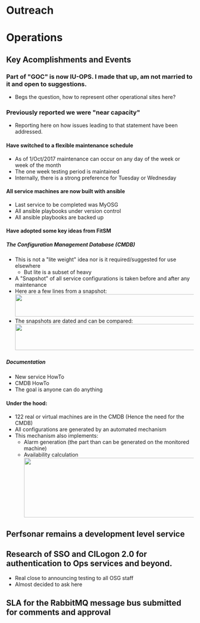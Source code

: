 # Outreach
# Operations
## Key Acomplishments and Events
### Part of "GOC" is now IU-OPS. I made that up, am not married to it and open to suggestions.
   * Begs the question, how to represent other operational sites here?
   
### Previously reported we were "near capacity"
   * Reporting here on how issues leading to that statement have been addressed.
   
#### Have switched to a flexible maintenance schedule
   * As of 1/Oct/2017 maintenance can occur on any day of the week or week of the month
   * The one week testing period is maintained
   * Internally, there is a strong preference for Tuesday or Wednesday
   
#### All service machines are now built with ansible
   * Last service to be completed was MyOSG
   * All ansible playbooks under version control
   * All ansible playbooks are backed up
   
#### Have adopted some key ideas from FitSM
##### The Configuration Management Database (CMDB)
   * This is not a "lite weight" idea nor is it required/suggested for use elsewhere
      * But lite is a subset of heavy
   * A "Snapshot" of all service configurations is taken before and after any maintenance
   * Here are a few lines from a snapshot:
<img src="http://steige.grid.iu.edu/steige/snapshot.png" width='630' height='60'  /><br>
   * The snapshots are dated and can be compared:
<img src="http://steige.grid.iu.edu/steige/delta.png" width='630' height='70'  /><br>
##### Documentation
   * New service HowTo
   * CMDB HowTo
   * The goal is anyone can do anything
   
#### Under the hood:
   * 122 real or virtual machines are in the CMDB (Hence the need for the CMDB)
   * All configurations are generated by an automated mechanism
   * This mechanism also implements:
      * Alarm generation (the part than can be generated on the monitored machine)
      * Availability calculation
   <img src="http://steige.grid.iu.edu/steige/state.png" width='930' height='160'  /><br> 
   
## Perfsonar remains a development level service

## Research of SSO and CILogon 2.0 for authentication to Ops services and beyond.
   * Real close to announcing testing to all OSG staff
   * Almost decided to ask here
   
## SLA for the RabbitMQ message bus submitted for comments and approval


